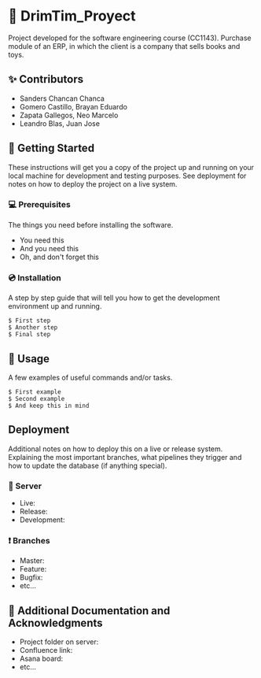 # :large_orange_diamond: DrimTim_Proyect

Project developed for the software engineering course (CC1143). Purchase module of an ERP, in which the client is a company that sells books and toys.

## :sparkles: Contributors

* Sanders Chancan Chanca
* Gomero Castillo, Brayan Eduardo 
* Zapata Gallegos, Neo Marcelo
* Leandro Blas, Juan Jose 



## :rocket: Getting Started

These instructions will get you a copy of the project up and running on your local machine for development and testing purposes. See deployment for notes on how to deploy the project on a live system.

### :computer: Prerequisites

The things you need before installing the software.

* You need this
* And you need this
* Oh, and don't forget this

### :cd: Installation

A step by step guide that will tell you how to get the development environment up and running.

```
$ First step
$ Another step
$ Final step
```

## :pushpin: Usage

A few examples of useful commands and/or tasks.

```
$ First example
$ Second example
$ And keep this in mind
```

## Deployment

Additional notes on how to deploy this on a live or release system. Explaining the most important branches, what pipelines they trigger and how to update the database (if anything special).

### :electric_plug: Server

* Live:
* Release:
* Development:

### :exclamation: Branches

* Master:
* Feature:
* Bugfix:
* etc...

## :closed_book: Additional Documentation and Acknowledgments

* Project folder on server:
* Confluence link:
* Asana board:
* etc...
